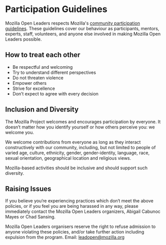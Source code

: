 <!--- MOZFEST PARTICIPATION GUIDLINES --->
# Participation Guidelines

Mozilla Open Leaders respects Mozilla's [community participation guidelines](https://www.mozilla.org/en-US/about/governance/policies/participation/). These guidelines cover our behaviour as participants, mentors, experts, staff, volunteers, and anyone else involved in making Mozilla Open Leaders possible.

## How to treat each other

* Be respectful and welcoming
* Try to understand different perspectives
* Do not threaten violence
* Empower others
* Strive for excellence
* Don’t expect to agree with every decision

## Inclusion and Diversity

The Mozilla Project welcomes and encourages participation by everyone. It doesn’t matter how you identify yourself or how others perceive you: we welcome you.

We welcome contributions from everyone as long as they interact constructively with our community, including, but not limited to people of varied age, culture, ethnicity, gender, gender-identity, language, race, sexual orientation, geographical location and religious views.

Mozilla-based activities should be inclusive and should support such diversity.

## Raising Issues

If you believe you‘re experiencing practices which don‘t meet the above policies, or if you feel you are being harassed in any way, please immediately contact the Mozilla Open Leaders organizers, Abigail Cabunoc Mayes or Chad Sansing.

Mozilla Open Leaders  organisers reserve the right to refuse admission to anyone violating these policies, and/or take further action including expulsion from the program.
Email: leadopen@mozilla.org
<!--- END MOZFEST PARTICIPATION GUIDLINES --->
